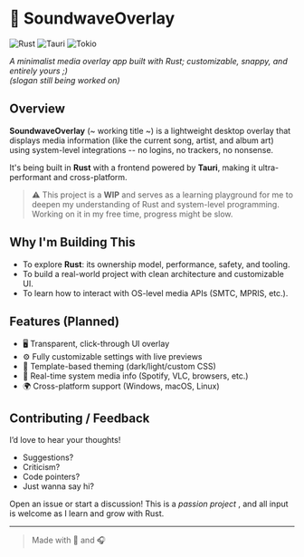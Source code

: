 # 🎵 SoundwaveOverlay

![Rust](https://img.shields.io/badge/rust-1.70+-orange.svg)
![Tauri](https://img.shields.io/badge/tauri-v1-blue.svg)
![Tokio](https://img.shields.io/badge/tokio-1.x-purple.svg)
    <!-- very cute badges. this message is hidden pls go away -->


*A minimalist media overlay app built with Rust; customizable, snappy, and entirely yours ;)*  
_(slogan still being worked on)_


## Overview

**SoundwaveOverlay** (~ working title ~) is a lightweight desktop overlay that displays media information (like the current song, artist, and album art) using system-level integrations -- no logins, no trackers, no nonsense. 

It's being built in **Rust** with a frontend powered by **Tauri**, making it ultra-performant and cross-platform.

> ⚠️ This project is a **WIP** and serves as a learning playground for me to deepen my understanding of Rust and system-level programming. Working on it in my free time, progress might be slow.

## Why I'm Building This

- To explore **Rust**: its ownership model, performance, safety, and tooling.
- To build a real-world project with clean architecture and customizable UI.
- To learn how to interact with OS-level media APIs (SMTC, MPRIS, etc.).

## Features (Planned)

- 🖥️ Transparent, click-through UI overlay
- ⚙️ Fully customizable settings with live previews
- 🎨 Template-based theming (dark/light/custom CSS)
- 🔄 Real-time system media info (Spotify, VLC, browsers, etc.)
- 🌍 Cross-platform support (Windows, macOS, Linux)

## Contributing / Feedback

I’d love to hear your thoughts!

- Suggestions?
- Criticism?
- Code pointers?
- Just wanna say hi?

Open an issue or start a discussion! This is a *passion project* , and all input is welcome as I learn and grow with Rust.

---

> Made with 🦀 and 🎧
